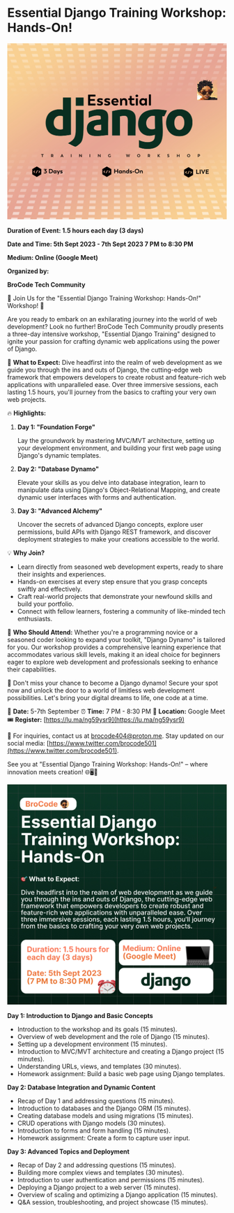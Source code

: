 # Essential Django Training Workshop: Hands-On!

![1691958561392.jpg](Essential%20Django%20Training%20Workshop%20Hands-On!%20bfc5f01528b446c09a94039d643aca21/1691958561392.jpg)

**Duration of Event: 1.5 hours each day (3 days)**

**Date and Time: 5th Sept 2023 - 7th Sept 2023 7 PM to 8:30 PM**

**Medium: Online (Google Meet)**

**************************Organized by:************************** 

**************************BroCode Tech Community**************************

🚀 Join Us for the "Essential Django Training Workshop: Hands-On!" Workshop! 🚀

Are you ready to embark on an exhilarating journey into the world of web development? Look no further! BroCode Tech Community proudly presents a three-day intensive workshop, "Essential Django Training" designed to ignite your passion for crafting dynamic web applications using the power of Django.

🎯 **What to Expect:**
Dive headfirst into the realm of web development as we guide you through the ins and outs of Django, the cutting-edge web framework that empowers developers to create robust and feature-rich web applications with unparalleled ease. Over three immersive sessions, each lasting 1.5 hours, you'll journey from the basics to crafting your very own web projects.

🔥 **Highlights:**

1. **Day 1: "Foundation Forge"** 
    
    Lay the groundwork by mastering MVC/MVT architecture, setting up your development environment, and building your first web page using Django's dynamic templates.
    
2. **Day 2: "Database Dynamo"** 
    
    Elevate your skills as you delve into database integration, learn to manipulate data using Django's Object-Relational Mapping, and create dynamic user interfaces with forms and authentication.
    
3. **Day 3: "Advanced Alchemy"**
    
    Uncover the secrets of advanced Django concepts, explore user permissions, build APIs with Django REST framework, and discover deployment strategies to make your creations accessible to the world.
    

💡 **Why Join?**

- Learn directly from seasoned web development experts, ready to share their insights and experiences.
- Hands-on exercises at every step ensure that you grasp concepts swiftly and effectively.
- Craft real-world projects that demonstrate your newfound skills and build your portfolio.
- Connect with fellow learners, fostering a community of like-minded tech enthusiasts.

🌟 **Who Should Attend:**
Whether you're a programming novice or a seasoned coder looking to expand your toolkit, "Django Dynamo" is tailored for you. Our workshop provides a comprehensive learning experience that accommodates various skill levels, making it an ideal choice for beginners eager to explore web development and professionals seeking to enhance their capabilities.

🎉 Don't miss your chance to become a Django dynamo! Secure your spot now and unlock the door to a world of limitless web development possibilities. Let's bring your digital dreams to life, one code at a time.

📅 **Date:** 5-7th September 
⏰ **Time:** 7 PM - 8:30 PM
📍 **Location:** Google Meet
🎟️ **Register:** [https://lu.ma/ng59ysr9](https://lu.ma/ng59ysr9) 

📧 For inquiries, contact us at brocode404@proton.me.
Stay updated on our social media: [https://www.twitter.com/brocode501](https://www.twitter.com/brocode501).

See you at "Essential Django Training Workshop: Hands-On!" – where innovation meets creation! 🌐🖥️🚀

![1691958561386.jpg](Essential%20Django%20Training%20Workshop%20Hands-On!%20bfc5f01528b446c09a94039d643aca21/1691958561386.jpg)

**Day 1: Introduction to Django and Basic Concepts**

- Introduction to the workshop and its goals (15 minutes).
- Overview of web development and the role of Django (15 minutes).
- Setting up a development environment (15 minutes).
- Introduction to MVC/MVT architecture and creating a Django project (15 minutes).
- Understanding URLs, views, and templates (30 minutes).
- Homework assignment: Build a basic web page using Django templates.

**Day 2: Database Integration and Dynamic Content**

- Recap of Day 1 and addressing questions (15 minutes).
- Introduction to databases and the Django ORM (15 minutes).
- Creating database models and using migrations (15 minutes).
- CRUD operations with Django models (30 minutes).
- Introduction to forms and form handling (15 minutes).
- Homework assignment: Create a form to capture user input.

**Day 3: Advanced Topics and Deployment**

- Recap of Day 2 and addressing questions (15 minutes).
- Building more complex views and templates (30 minutes).
- Introduction to user authentication and permissions (15 minutes).
- Deploying a Django project to a web server (15 minutes).
- Overview of scaling and optimizing a Django application (15 minutes).
- Q&A session, troubleshooting, and project showcase (15 minutes).
